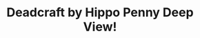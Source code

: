 ---
title: Deadcraft by Hippo Penny Deep View!
layout: scoredetail
permalink: /meta-score/deadcraft
header:
  teaser: /assets/images/deadcraft.jpg
  video:
    id: nPQKfkCuBj8
    provider: youtube
---